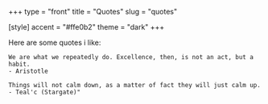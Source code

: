 +++
type = "front"
title = "Quotes"
slug = "quotes"

[style]
    accent = "#ffe0b2"
    theme = "dark"
+++

Here are some quotes i like:
```
We are what we repeatedly do. Excellence, then, is not an act, but a habit. 
- Aristotle
```
```
Things will not calm down, as a matter of fact they will just calm up.
- Teal'c (Stargate)"
```
